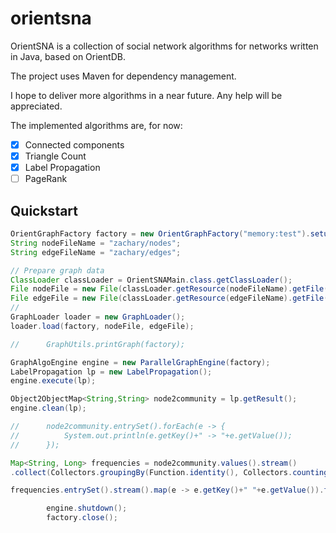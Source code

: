 # orientsna

OrientSNA is a collection of social network algorithms for networks written in Java, based on OrientDB.

The project uses Maven for dependency management.

I hope to deliver more algorithms in a near future.
Any help will be appreciated.

The implemented algorithms are, for now:
- [x] Connected components
- [x] Triangle Count
- [x] Label Propagation
- [ ] PageRank

## Quickstart
```java
OrientGraphFactory factory = new OrientGraphFactory("memory:test").setupPool(1, 10);
String nodeFileName = "zachary/nodes";
String edgeFileName = "zachary/edges";

// Prepare graph data
ClassLoader classLoader = OrientSNAMain.class.getClassLoader();
File nodeFile = new File(classLoader.getResource(nodeFileName).getFile());
File edgeFile = new File(classLoader.getResource(edgeFileName).getFile());
//		
GraphLoader loader = new GraphLoader();
loader.load(factory, nodeFile, edgeFile);

//		GraphUtils.printGraph(factory);

GraphAlgoEngine engine = new ParallelGraphEngine(factory);
LabelPropagation lp = new LabelPropagation();
engine.execute(lp);

Object2ObjectMap<String,String> node2community = lp.getResult();
engine.clean(lp);

//		node2community.entrySet().forEach(e -> {
//			System.out.println(e.getKey()+" -> "+e.getValue());
//		});

Map<String, Long> frequencies = node2community.values().stream()
.collect(Collectors.groupingBy(Function.identity(), Collectors.counting()) );

frequencies.entrySet().stream().map(e -> e.getKey()+" "+e.getValue()).forEach(System.out::println);

		engine.shutdown();
		factory.close();
```
